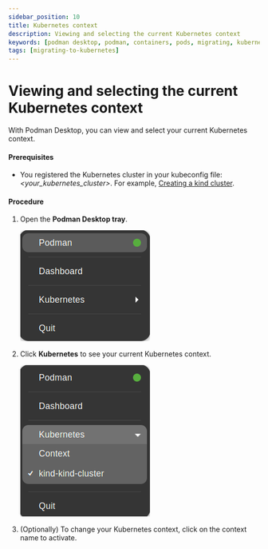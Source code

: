```yaml
---
sidebar_position: 10
title: Kubernetes context
description: Viewing and selecting the current Kubernetes context
keywords: [podman desktop, podman, containers, pods, migrating, kubernetes]
tags: [migrating-to-kubernetes]
---
```


# Viewing and selecting the current Kubernetes context

With Podman Desktop, you can view and select your current Kubernetes context.

#### Prerequisites

- You registered the Kubernetes cluster in your kubeconfig file: _<your_kubernetes_cluster>_. For example, [Creating a kind cluster](kind/creating-a-kind-cluster).

#### Procedure

1. Open the **Podman Desktop tray**.

   ![Podman Desktop tray](img/folded-tray.png)

1. Click **Kubernetes** to see your current Kubernetes context.

   ![Kubernetes context](img/unfolded-tray.png)

1. (Optionally) To change your Kubernetes context, click on the context name to activate.
